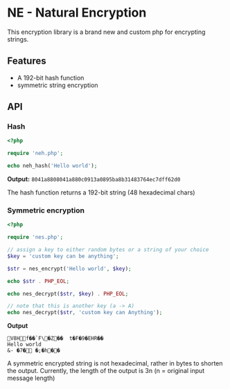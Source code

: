 # NE - Natural Encryption
This encryption library is a brand new and custom php for encrypting strings.

## Features
 - A 192-bit hash function
 - symmetric string encryption

## API

### Hash
```php
<?php

require 'neh.php';

echo neh_hash('Hello world');
```
**Output:** `8041a8808041a880c0913a0895ba8b31483764ec7dff62d0`

The hash function returns a 192-bit string (48 hexadecimal chars)

### Symmetric encryption
```php
<?php

require 'nes.php';

// assign a key to either random bytes or a string of your choice
$key = 'custom key can be anything';

$str = nes_encrypt('Hello world', $key);

echo $str . PHP_EOL;

echo nes_decrypt($str, $key) . PHP_EOL;

// note that this is another key (a -> A)
echo nes_decrypt($str, 'custom key can Anything');
```
**Output**
```
V8Hf��`F\�Z��	t�F�9�EHR��
Hello world
&- �7� �;�h��
```

A symmetric encrypted string is not hexadecimal, rather in bytes to shorten the output.
Currently, the length of the output is 3n (n = original input message length)